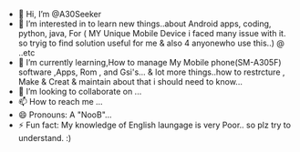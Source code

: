 - 👋 Hi, I’m @A30Seeker
- 👀 I’m interested in to learn new things..about Android apps, coding, python, java, For ( MY Unique Mobile Device i faced many issue with it. so tryig to find solution useful for me & also 4 anyonewho use this..) @ ..etc
- 🌱 I’m currently learning,How to manage My Mobile phone(SM-A305F) software ,Apps, Rom , and Gsi's... & lot more things..how to restrcture , Make & Creat & maintain about that i  should need to know...
- 💞️ I’m looking to collaborate on ...
- 📫 How to reach me ...
- 😄 Pronouns: A "NooB"...
- ⚡ Fun fact: My knowledge of English laungage is very Poor.. so plz try to understand. :)

<!---
A30Seeker/A30Seeker is a ✨ special ✨ repository because its `README.md` (this file) appears on your GitHub profile.
You can click the Preview link to take a look at your changes.
--->

